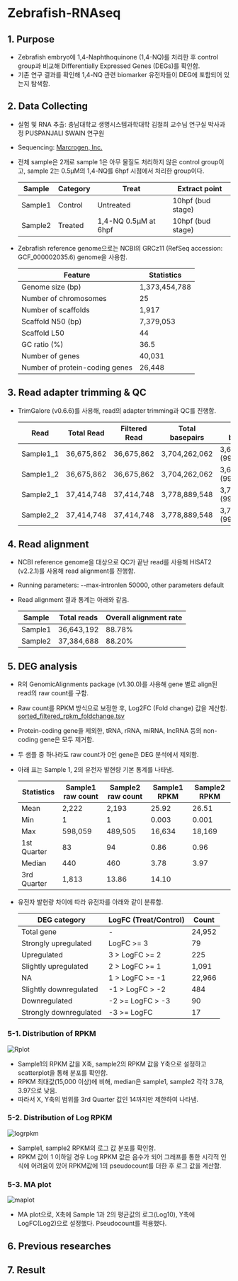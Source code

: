 # Zebrafish-RNAseq
## 1. Purpose
+ Zebrafish embryo에 1,4-Naphthoquinone (1,4-NQ)를 처리한 후 control group과 비교해 Differentially Expressed Genes (DEGs)를 확인함.
+ 기존 연구 결과를 확인해 1,4-NQ 관련 biomarker 유전자들이 DEG에 포함되어 있는지 탐색함. 

## 2. Data Collecting
+ 실험 및 RNA 추출: 충남대학교 생명시스템과학대학 김철희 교수님 연구실 박사과정 PUSPANJALI SWAIN 연구원
+ Sequencing: [Marcrogen, Inc.](https://www.macrogen.com/ko/main)
+ 전체 sample은 2개로 sample 1은 아무 물질도 처리하지 않은 control group이고, sample 2는 0.5μM의 1,4-NQ를 6hpf 시점에서 처리한 group이다.

   | Sample | Category | Treat | Extract point
   | - | - | - | -
   | Sample1 | Control | Untreated | 10hpf (bud stage)
   | Sample2 | Treated | 1,4-NQ 0.5μM at 6hpf | 10hpf (bud stage)

+ Zebrafish reference genome으로는 NCBI의 GRCz11 (RefSeq accession: GCF_000002035.6) genome을 사용함.

   Feature | Statistics
   | - | -
   Genome size (bp) | 1,373,454,788
   Number of chromosomes | 25
   Number of scaffolds | 1,917
   Scaffold N50 (bp)| 7,379,053
   Scaffold L50 | 44
   GC ratio (%) | 36.5
   Number of genes | 40,031
   Number of protein-coding genes | 26,448

## 3. Read adapter trimming & QC
+ TrimGalore (v0.6.6)를 사용해, read의 adapter trimming과 QC를 진행함.

   | Read | Total Read | Filtered Read | Total basepairs | Filtered basepairs
   | - | - | - | - | -
   | Sample1_1 | 36,675,862 | 36,675,862 | 3,704,262,062 | 3,679,353,873 (99.3%)
   | Sample1_2 | 36,675,862 | 36,675,862 | 3,704,262,062 | 3,672,750,272 (99.1%)
   | Sample2_1 | 37,414,748 | 37,414,748 | 3,778,889,548 | 3,752,045,586 (99.3%)
   | Sample2_2 | 37,414,748 | 37,414,748 | 3,778,889,548 | 3,745,527,653 (99.1%)

## 4. Read alignment
+ NCBI reference genome을 대상으로 QC가 끝난 read를 사용해 HISAT2 (v2.2.1)를 사용해 read alignment를 진행함.
+ Running parameters: --max-intronlen 50000, other parameters default
+ Read alignment 결과 통계는 아래와 같음.

   | Sample | Total reads | Overall alignment rate
   | - | - | -
   | Sample1 | 36,643,192 | 88.78%
   | Sample2 | 37,384,688 | 88.20%

## 5. DEG analysis
+ R의 GenomicAlignments package (v1.30.0)를 사용해 gene 별로 align된 read의 raw count를 구함.
+ Raw count를 RPKM 방식으로 보정한 후, Log2FC (Fold change) 값을 계산함. [sorted_filtered_rpkm_foldchange.tsv](https://github.com/Park-JungJoon/Zebra_fish-RNAseq/blob/main/Supplementary_data/sorted_filtered_rpkm_foldchange.tsv)
+ Protein-coding gene을 제외한, tRNA, rRNA, miRNA, lncRNA 등의 non-coding gene은 모두 제거함.
+ 두 샘플 중 하나라도 raw count가 0인 gene은 DEG 분석에서 제외함.
+ 아래 표는 Sample 1, 2의 유전자 발현량 기본 통계를 나타냄.

   | Statistics | Sample1 raw count | Sample2 raw count | Sample1 RPKM | Sample2 RPKM
   | - | - | - | - | -
   | Mean | 2,222 | 2,193 | 25.92 | 26.51
   | Min | 1 | 1 | 0.003 | 0.001
   | Max | 598,059 | 489,505 | 16,634 | 18,169
   | 1st Quarter | 83 | 94 | 0.86 | 0.96
   | Median | 440 | 460 | 3.78 | 3.97
   | 3rd Quarter | 1,813 | 13.86 | 14.10

+ 유전자 발현량 차이에 따라 유전자를 아래와 같이 분류함.

   | DEG category | LogFC (Treat/Control) | Count
   | - | - | -
   | Total gene | - | 24,952
   | Strongly upregulated | LogFC >= 3 | 79
   | Upregulated | 3 > LogFC >= 2 | 225
   | Slightly upregulated | 2 > LogFC >= 1 | 1,091
   | NA | 1 > LogFC >= -1 | 22,966
   | Slightly downregulated | -1 > LogFC > -2 | 484
   | Downregulated | -2 >= LogFC > -3 | 90
   | Strongly downregulated | -3 >= LogFC | 17

### 5-1. Distribution of RPKM
![Rplot](https://user-images.githubusercontent.com/97942772/191928772-e3fbff45-a651-46bc-a650-5a92ef28a7ed.png)

   + Sample1의 RPKM 값을 X축, sample2의 RPKM 값을 Y축으로 설정하고 scatterplot을 통해 분포를 확인함.
   + RPKM 최대값(15,000 이상)에 비해, median은 sample1, sample2 각각 3.78, 3.97으로 낮음.
   + 따라서 X, Y축의 범위를 3rd Quarter 값인 14까지만 제한하여 나타냄.
 
### 5-2. Distribution of Log RPKM
![logrpkm](https://user-images.githubusercontent.com/97942772/191929564-0dab38de-474f-4c27-b4d7-c04292f2bde7.png)

   + Sample1, sample2 RPKM의 로그 값 분포를 확인함. 
   + RPKM 값이 1 이하일 경우 Log RPKM 값은 음수가 되어 그래프를 통한 시각적 인식에 어려움이 있어 RPKM값에 1의 pseudocount를 더한 후 로그 값을 계산함.

### 5-3. MA plot
![maplot](https://user-images.githubusercontent.com/97942772/191929727-6f54d87e-8a9c-4ba7-9d2d-da106e042469.png)

   + MA plot으로, X축에 Sample 1과 2의 평균값의 로그(Log10), Y축에 LogFC(Log2)으로 설정했다. Pseudocount를 적용했다.

## 6. Previous researches

## 7. Result
